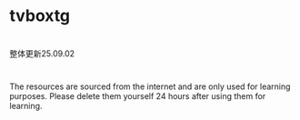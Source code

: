 # tvboxtg
#
整体更新25.09.02
# 
The resources are sourced from the internet and are only used for learning purposes. Please delete them yourself 24 hours after using them for learning.